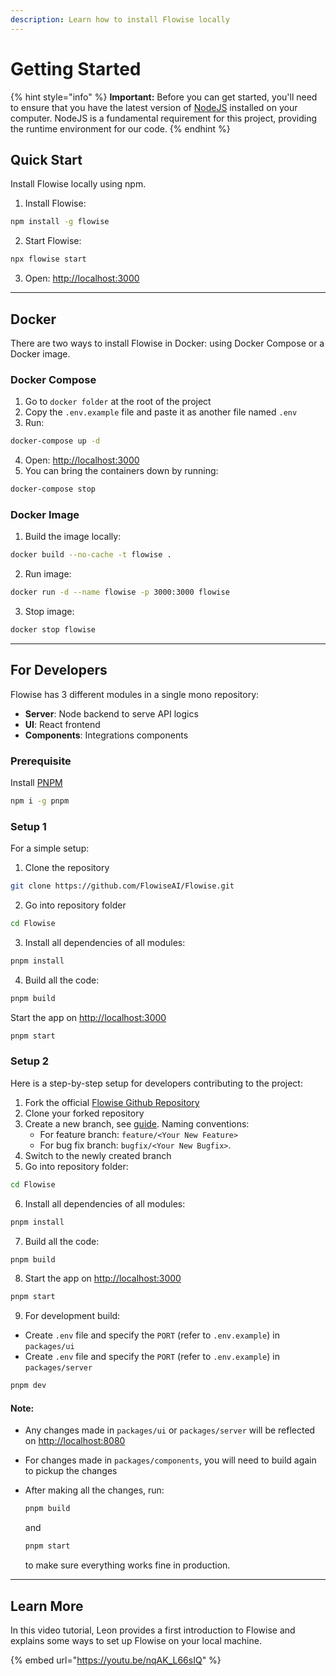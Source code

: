 ```yaml
---
description: Learn how to install Flowise locally
---
```


# Getting Started

{% hint style="info" %}
**Important:** Before you can get started, you'll need to ensure that you have the latest version of  [NodeJS](https://nodejs.org/en/download) installed on your computer. NodeJS is a fundamental requirement for this project, providing the runtime environment for our code.
{% endhint %}

## Quick Start

Install Flowise locally using npm.

1. Install Flowise:

```bash
npm install -g flowise
```

2. Start Flowise:

```bash
npx flowise start
```

3. Open: [http://localhost:3000](http://localhost:3000)

***

## Docker

There are two ways to install Flowise in Docker: using Docker Compose or a Docker image.

### Docker Compose

1. Go to `docker folder` at the root of the project
2. Copy the `.env.example` file and paste it as another file named `.env`
3. Run:

```bash
docker-compose up -d
```

4. Open: [http://localhost:3000](http://localhost:3000)
5. You can bring the containers down by running:

```bash
docker-compose stop
```

### Docker Image

1. Build the image locally:

```bash
docker build --no-cache -t flowise .
```

2. Run image:

```bash
docker run -d --name flowise -p 3000:3000 flowise
```

3. Stop image:

```bash
docker stop flowise
```

***

## For Developers

Flowise has 3 different modules in a single mono repository:

* **Server**: Node backend to serve API logics
* **UI**: React frontend
* **Components**: Integrations components

### Prerequisite

Install [PNPM](https://pnpm.io/installation)

```bash
npm i -g pnpm
```

### Setup 1

For a simple setup:

1. Clone the repository

```bash
git clone https://github.com/FlowiseAI/Flowise.git
```

2. Go into repository folder

```bash
cd Flowise
```

3. Install all dependencies of all modules:

```bash
pnpm install
```

4. Build all the code:

```bash
pnpm build
```

Start the app on [http://localhost:3000](http://localhost:3000)

```bash
pnpm start
```

### Setup 2

Here is a step-by-step setup for developers contributing to the project:

1. Fork the official [Flowise Github Repository](https://github.com/FlowiseAI/Flowise)
2. Clone your forked repository
3. Create a new branch, see [guide](https://docs.github.com/en/pull-requests/collaborating-with-pull-requests/proposing-changes-to-your-work-with-pull-requests/creating-and-deleting-branches-within-your-repository). Naming conventions:
   * For feature branch: `feature/<Your New Feature>`
   * For bug fix branch: `bugfix/<Your New Bugfix>`.
4. Switch to the newly created branch
5. Go into repository folder:&#x20;

```bash
cd Flowise
```

6. Install all dependencies of all modules:

```bash
pnpm install
```

7. Build all the code:

```bash
pnpm build
```

8. Start the app on [http://localhost:3000](http://localhost:3000)

```bash
pnpm start
```

9. For development build:

* Create `.env` file and specify the `PORT` (refer to `.env.example`) in `packages/ui`
* Create `.env` file and specify the `PORT` (refer to `.env.example`) in `packages/server`

```bash
pnpm dev
```

#### **Note:**

* Any changes made in `packages/ui` or `packages/server` will be reflected on [http://localhost:8080](http://localhost:8080/)
* For changes made in `packages/components`, you will need to build again to pickup the changes
*   After making all the changes, run:

    ```bash
    pnpm build
    ```

    and

    ```bash
    pnpm start
    ```

    to make sure everything works fine in production.

***

## Learn More

In this video tutorial, Leon provides a first introduction to Flowise and explains some ways to set up Flowise on your local machine.

{% embed url="https://youtu.be/nqAK_L66sIQ" %}
